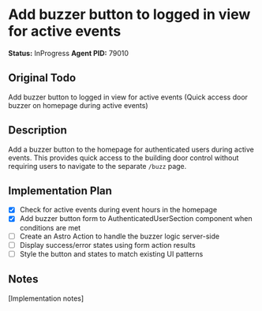 # Add buzzer button to logged in view for active events
**Status:** InProgress
**Agent PID:** 79010

## Original Todo
Add buzzer button to logged in view for active events (Quick access door buzzer on homepage during active events)

## Description
Add a buzzer button to the homepage for authenticated users during active events. This provides quick access to the building door control without requiring users to navigate to the separate `/buzz` page.

## Implementation Plan
- [x] Check for active events during event hours in the homepage
- [x] Add buzzer button form to AuthenticatedUserSection component when conditions are met
- [ ] Create an Astro Action to handle the buzzer logic server-side
- [ ] Display success/error states using form action results
- [ ] Style the button and states to match existing UI patterns

## Notes
[Implementation notes]
